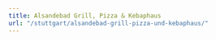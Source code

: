 ```yaml
---
title: Alsandebad Grill, Pizza & Kebaphaus
url: "/stuttgart/alsandebad-grill-pizza-und-kebaphaus/"
---
```


